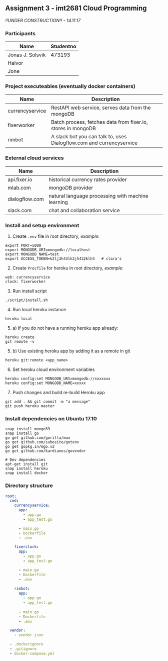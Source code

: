 ## Assignment 3 - imt2681 Cloud Programming 

*!!UNDER CONSTRUCTION!! - 14.11.17*

### Participants
| Name | Studentno |
|-----|----|
| Jonas J. Solsvik | 473193 |
| Halvor | |
| Jone | |


### Project executeables (eventually docker containers)
| Name | Description |
| -----| -----------|
| currencyservice | RestAPI web service, serves data from the mongoDB |
| fixerworker  | Batch process, fetches data from fixer.io, stores in mongoDB | 
| rimbot | A slack bot you can talk to, uses Dialogflow.com and currencyservice | 

### External cloud services
| Name | Description | 
| ----| ------- |
| api.fixer.io | historical currency rates provider | 
| mlab.com | mongoDB provider | 
| dialogflow.com | natural language processing with machine learning | 
| slack.com | chat and collaboration service


### Install and setup environment

1. Create `.env` file in root directory, *example:*
```
export PORT=5000
export MONGODB_URI=mongodb://localhost
export MONGODB_NAME=test
export ACCESS_TOKEN=k2lj3h43lk2jh432klh4   # clara's 
```

2. Create `Procfile` for heroku in root directory, *example:*
```
web: currencyservice
clock: fixerworker
```

3. Run install script
```
./script/install.sh
```

4. Run local heroku instance
```
heroku local
```

5. a) If you do not have a running heroku app already:
```
heroku create
git remote -v
```

5. b) Use existing heroku app by adding it as a remote in git
```
heroku git:remote <app_name>
```

6. Set heroku cloud environment variables
```
heroku config:set MONGODB_URI=mongodb://xxxxxxx
heroku config:set MONGODB_NAME=xxxxx
```

7. Push changes and build re-build Heroku app
```
git add . && git commit -m "a message"
git push heroku master
```

### Install dependencies on Ubuntu 17.10
```
snap install mongo33
snap install go
go get github.com/gorilla/mux
go get github.com/subosito/gotenv
go get gopkg.in/mgo.v2
go get github.com/kardianos/govendor

# Dev dependencies
apt-get install git
snap install heroku 
snap install docker
```

### Directory structure
```yml
root:
  cmd:
    currencyservice:
      app:
        - app.go
        - app_test.go

      - main.go
      - Dockerfile
      - .env

    fixerclock:
      app:
        - app.go
        - app_test.go

      - main.go
      - Dockerfile
      - .env
    
    rimbot:
      app:
        - app.go
        - app_test.go
      
      - main.go
      - Dockerfile
      - .env

  vendor:
    - vendor.json

  - .dockerignore
  - .gitignore
  - docker-compose.yml

```





